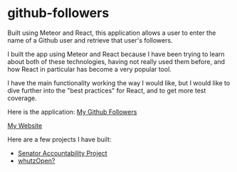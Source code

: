 # github-followers

Built using Meteor and React, this application allows a user to enter the name of a Github user and retrieve that user's followers.

I built the app using Meteor and React because I have been trying to learn about both of these technologies, having not really used them before, and how React in particular has become a very popular tool.

I have the main functionality working the way I would like, but I would like to dive further into the "best practices" for React, and to get more test coverage.

Here is the application: [My Github Followers](https://my-github-followers.herokuapp.com)

[My Website](http://www.andrewdpohl.com)

Here are a few projects I have built:  
* [Senator Accountability Project](https://senatoraccountability.herokuapp.com)
* [whutzOpen?](https://whutzopen.herokuapp.com)
